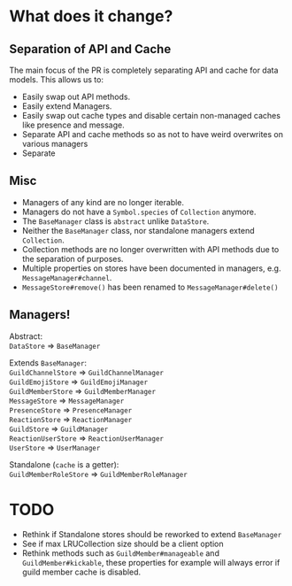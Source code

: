 <!-- An experimental document so i dont lose track of changes -->

# What does it change?

## Separation of API and Cache

The main focus of the PR is completely separating API and cache for data models.
This allows us to:
- Easily swap out API methods.
- Easily extend Managers.
- Easily swap out cache types and disable certain non-managed caches like presence and message.
- Separate API and cache methods so as not to have weird overwrites on various managers
- Separate 

## Misc

- Managers of any kind are no longer iterable.
- Managers do not have a `Symbol.species` of `Collection` anymore.
- The `BaseManager` class is `abstract` unlike `DataStore`.
- Neither the `BaseManager` class, nor standalone managers extend `Collection`.
- Collection methods are no longer overwritten with API methods due to the separation of purposes.
- Multiple properties on stores have been documented in managers, e.g. `MessageManager#channel`.
- `MessageStore#remove()` has been renamed to `MessageManager#delete()`

## Managers! 

Abstract:  
`DataStore` => `BaseManager`

Extends `BaseManager`:  
`GuildChannelStore` => `GuildChannelManager`  
`GuildEmojiStore` => `GuildEmojiManager`  
`GuildMemberStore` => `GuildMemberManager`  
`MessageStore` => `MessageManager`  
`PresenceStore` => `PresenceManager`  
`ReactionStore` => `ReactionManager`  
`GuildStore`  => `GuildManager`  
`ReactionUserStore` => `ReactionUserManager`  
`UserStore` => `UserManager`  

Standalone (`cache` is a getter):  
`GuildMemberRoleStore` => `GuildMemberRoleManager`  

# TODO

- Rethink if Standalone stores should be reworked to extend `BaseManager`
- See if max LRUCollection size should be a client option
- Rethink methods such as `GuildMember#manageable` and `GuildMember#kickable`, these properties for example will always error if guild member cache is disabled.